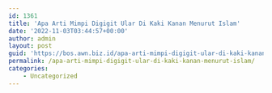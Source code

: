 ```yaml
---
id: 1361
title: 'Apa Arti Mimpi Digigit Ular Di Kaki Kanan Menurut Islam'
date: '2022-11-03T03:44:57+00:00'
author: admin
layout: post
guid: 'https://bos.awn.biz.id/apa-arti-mimpi-digigit-ular-di-kaki-kanan-menurut-islam/'
permalink: /apa-arti-mimpi-digigit-ular-di-kaki-kanan-menurut-islam/
categories:
    - Uncategorized
---
```


